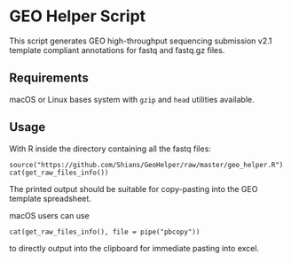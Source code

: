 # GEO Helper Script
This script generates GEO high-throughput sequencing submission v2.1 template
compliant annotations for fastq and fastq.gz files.

## Requirements
macOS or Linux bases system with ```gzip``` and ```head``` utilities available.

## Usage
With R inside the directory containing all the fastq files:
```
source("https://github.com/Shians/GeoHelper/raw/master/geo_helper.R")
cat(get_raw_files_info())
```
The printed output should be suitable for copy-pasting into the GEO template 
spreadsheet.

macOS users can use
```
cat(get_raw_files_info(), file = pipe("pbcopy"))
```
to directly output into the clipboard for immediate pasting into excel.
